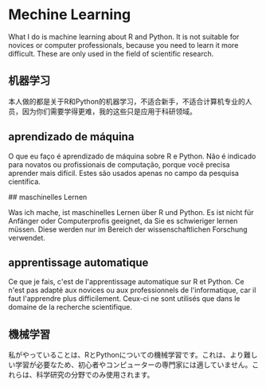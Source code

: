 # Mechine Learning
<p>What I do is machine learning about R and Python. It is not suitable for novices or computer professionals, because you need to learn it more difficult. These are only used in the field of scientific research.</p>

## 机器学习
<p>本人做的都是关于R和Python的机器学习，不适合新手，不适合计算机专业的人员，因为你们需要学得更难，我的这些只是应用于科研领域。</p>

## aprendizado de máquina
<p>O que eu faço é aprendizado de máquina sobre R e Python. Não é indicado para novatos ou profissionais de computação, porque você precisa aprender mais difícil. Estes são usados ​​apenas no campo da pesquisa científica.</p>
## maschinelles Lernen

<p>Was ich mache, ist maschinelles Lernen über R und Python. Es ist nicht für Anfänger oder Computerprofis geeignet, da Sie es schwieriger lernen müssen. Diese werden nur im Bereich der wissenschaftlichen Forschung verwendet.</p>

## apprentissage automatique
<p>Ce que je fais, c'est de l'apprentissage automatique sur R et Python. Ce n'est pas adapté aux novices ou aux professionnels de l'informatique, car il faut l'apprendre plus difficilement. Ceux-ci ne sont utilisés que dans le domaine de la recherche scientifique.</p>

## 機械学習
<p>私がやっていることは、RとPythonについての機械学習です。これは、より難しい学習が必要なため、初心者やコンピューターの専門家には適していません。これらは、科学研究の分野でのみ使用されます。</p>
